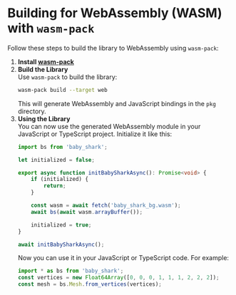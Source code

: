 # Building for WebAssembly (WASM) with `wasm-pack`

Follow these steps to build the library to WebAssembly using `wasm-pack`:

1. **Install [wasm-pack](https://rustwasm.github.io/wasm-pack/installer/)**  
2. **Build the Library**  
    Use `wasm-pack` to build the library:
    ```bash
    wasm-pack build --target web
    ```
    This will generate WebAssembly and JavaScript bindings in the `pkg` directory.
3. **Using the Library**  
    You can now use the generated WebAssembly module in your JavaScript or TypeScript project. Initialize it like this:
    ```typescript
    import bs from 'baby_shark';

    let initialized = false;

    export async function initBabySharkAsync(): Promise<void> {
        if (initialized) {
            return;
        }

        const wasm = await fetch('baby_shark_bg.wasm');
        await bs(await wasm.arrayBuffer());

        initialized = true;
    }

    await initBabySharkAsync();
    ```
    Now you can use it in your JavaScript or TypeScript code. For example:
    ```typescript
    import * as bs from 'baby_shark';
    const vertices = new Float64Array([0, 0, 0, 1, 1, 1, 2, 2, 2]);
    const mesh = bs.Mesh.from_vertices(vertices);
    ```
